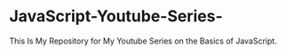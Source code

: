 # JavaScript-Youtube-Series-
This Is My Repository for My Youtube Series on the Basics of JavaScript.
